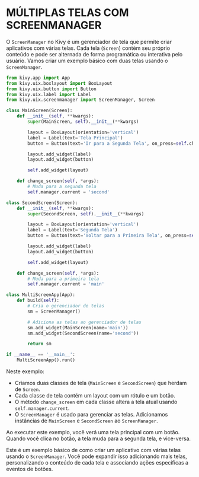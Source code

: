 # MÚLTIPLAS TELAS COM SCREENMANAGER
O `ScreenManager` no Kivy é um gerenciador de tela que permite criar aplicativos com várias telas. Cada tela (`Screen`) contém seu próprio conteúdo e pode ser alternada de forma programática ou interativa pelo usuário. Vamos criar um exemplo básico com duas telas usando o `ScreenManager`.

```python
from kivy.app import App
from kivy.uix.boxlayout import BoxLayout
from kivy.uix.button import Button
from kivy.uix.label import Label
from kivy.uix.screenmanager import ScreenManager, Screen

class MainScreen(Screen):
    def __init__(self, **kwargs):
        super(MainScreen, self).__init__(**kwargs)

        layout = BoxLayout(orientation='vertical')
        label = Label(text='Tela Principal')
        button = Button(text='Ir para a Segunda Tela', on_press=self.change_screen)

        layout.add_widget(label)
        layout.add_widget(button)

        self.add_widget(layout)

    def change_screen(self, *args):
        # Muda para a segunda tela
        self.manager.current = 'second'

class SecondScreen(Screen):
    def __init__(self, **kwargs):
        super(SecondScreen, self).__init__(**kwargs)

        layout = BoxLayout(orientation='vertical')
        label = Label(text='Segunda Tela')
        button = Button(text='Voltar para a Primeira Tela', on_press=self.change_screen)

        layout.add_widget(label)
        layout.add_widget(button)

        self.add_widget(layout)

    def change_screen(self, *args):
        # Muda para a primeira tela
        self.manager.current = 'main'

class MultiScreenApp(App):
    def build(self):
        # Cria o gerenciador de telas
        sm = ScreenManager()

        # Adiciona as telas ao gerenciador de telas
        sm.add_widget(MainScreen(name='main'))
        sm.add_widget(SecondScreen(name='second'))

        return sm

if __name__ == '__main__':
    MultiScreenApp().run()
```

Neste exemplo:

- Criamos duas classes de tela (`MainScreen` e `SecondScreen`) que herdam de `Screen`.
- Cada classe de tela contém um layout com um rótulo e um botão.
- O método `change_screen` em cada classe altera a tela atual usando `self.manager.current`.
- O `ScreenManager` é usado para gerenciar as telas. Adicionamos instâncias de `MainScreen` e `SecondScreen` ao `ScreenManager`.

Ao executar este exemplo, você verá uma tela principal com um botão. Quando você clica no botão, a tela muda para a segunda tela, e vice-versa.

Este é um exemplo básico de como criar um aplicativo com várias telas usando o `ScreenManager`. Você pode expandir isso adicionando mais telas, personalizando o conteúdo de cada tela e associando ações específicas a eventos de botões. 